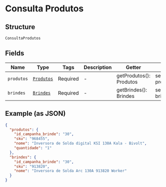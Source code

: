 
# Consulta Produtos

## Structure

`ConsultaProdutos`

## Fields

| Name | Type | Tags | Description | Getter | Setter |
|  --- | --- | --- | --- | --- | --- |
| `produtos` | [`Produtos`](../../doc/models/produtos.md) | Required | - | getProdutos(): Produtos | setProdutos(Produtos produtos): void |
| `brindes` | [`Brindes`](../../doc/models/brindes.md) | Required | - | getBrindes(): Brindes | setBrindes(Brindes brindes): void |

## Example (as JSON)

```json
{
  "produtos": {
    "id_campanha_brinde": "30",
    "sku": "968455",
    "nome": "Inversora de Solda digital KSI 130A Kala - Bivolt",
    "quantidade": "1"
  },
  "brindes": {
    "id_campanha_brinde": "30",
    "sku": "913820",
    "nome": "Inversora de Solda Arc 130A 913820 Worker"
  }
}
```


